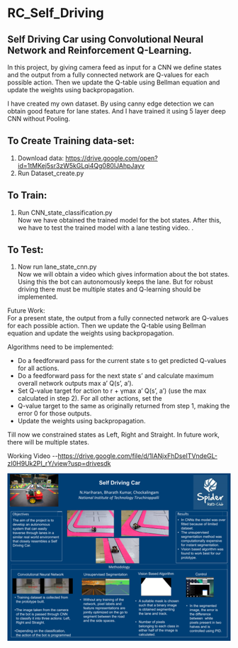 # RC_Self_Driving
## Self Driving Car using Convolutional Neural Network and Reinforcement Q-Learning.
                                                                         
In this project, by giving camera feed as input for a CNN we define states and the output from a fully connected network are 
Q-values for each possible action. Then we update the Q-table using Bellman equation and update the weights using
backpropagation.                                                                                   

I have created my own dataset. By using canny edge detection we can obtain good feature for lane states. And I have trained
it using 5 layer deep CNN without Pooling.

## To Create Training data-set:
1. Download data: https://drive.google.com/open?id=1tMKej5sr3zW5kGLqi4Qg080lJAhpJayv
2. Run Dataset_create.py

## To Train:
1. Run CNN_state_classification.py                                                                                           
  Now we have obtained the trained model for the bot states. After this, we have to test the trained model with a lane
  testing video.
.
## To Test:
1. Now run lane_state_cnn.py                                                                    
  Now we will obtain a video which gives information about the bot states. Using this the bot can autonomously keeps the
  lane. But for robust driving there must be multiple states and Q-learning should be implemented.  

Future Work:                                                                                        
  For a present state, the output from a fully connected network are Q-values for each possible action. Then we update the 
  Q-table using Bellman equation and update the weights using backpropagation.

  Algorithms need to be implemented:
  * Do a feedforward pass for the current state s to get predicted Q-values for all actions.
  * Do a feedforward pass for the next state s’ and calculate maximum overall network outputs max a’ Q(s’, a’).
  * Set Q-value target for action to r + γmax a’ Q(s’, a’) (use the max calculated in step 2). For all other actions, set the 
  * Q-value target to the same as originally returned from step 1, making the error 0 for those outputs.
  * Update the weights using backpropagation.
  
  Till now we constrained states as Left, Right and Straight. In future work, there will be multiple states.

  Working Video --https://drive.google.com/file/d/1lANjxFhDseITVndeGL-zI0H9Uk2PI_rY/view?usp=drivesdk 
  
  ![](Picture1.png)
